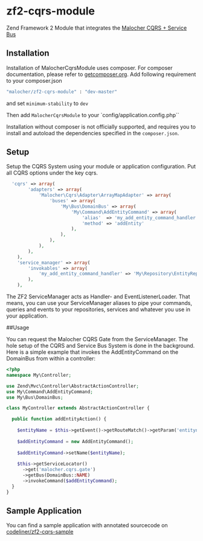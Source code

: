zf2-cqrs-module
===============

Zend Framework 2 Module that integrates the [Malocher CQRS + Service Bus](https://github.com/malocher/cqrs-esb)

## Installation

Installation of MalocherCqrsModule uses composer. For composer documentation, please refer to
[getcomposer.org](http://getcomposer.org/). Add following requirement to your composer.json


```sh
"malocher/zf2-cqrs-module" : "dev-master"
```

and set `minimum-stability` to `dev`

Then add `MalocherCqrsModule` to your `config/application.config.php``

Installation without composer is not officially supported, and requires you to install and autoload
the dependencies specified in the `composer.json`.

## Setup


Setup the CQRS System using your module or application configuration. Put all CQRS options under the key cqrs. 
```php
  'cqrs' => array(
        'adapters' => array(
            'Malocher\Cqrs\Adapter\ArrayMapAdapter' => array(
                'buses' => array(
                    'My\Bus\DomainBus' => array(
                        'My\Command\AddEntityCommand' => array(
                            'alias'  => 'my_add_entity_command_handler',
                            'method' => 'addEntity' 
                        ),
                    ),
                ),
            ),
        ),
    ),
    'service_manager' => array(
        'invokables' => array(
            'my_add_entity_command_handler' => 'My\Repository\EntityRepository',
        ),
    ),
```
The ZF2 ServiceManager acts as Handler- and EventListenerLoader. That means, you can use your ServiceManager aliases
to pipe your commands, queries and events to your repositories, services and whatever you use in your application.

##Usage

You can request the Malocher CQRS Gate from the ServiceManager. The hole setup of the CQRS and Service Bus System is done in the background.
Here is a simple example that invokes the AddEntityCommand on the DomainBus from within a controller:

```php
<?php
namespace My\Controller;

use Zend\Mvc\Controller\AbstractActionController;
use My\Command\AddEntityCommand;
use My\Bus\DomainBus;

class MyController extends AbstractActionController {

  public function addEntityAction() {
  
    $entityName = $this->getEvent()->getRouteMatch()->getParam('entityname');
    
    $addEntityCommand = new AddEntityCommand();
    
    $addEntityCommand->setName($entityName);
    
    $this->getServiceLocator()
      ->get('malocher.cqrs.gate')
      ->getBus(DomainBus::NAME)
      ->invokeCommand($addEntityCommand);
  }
}
```
Sample Application
-------------------
You can find a sample application with annotated sourcecode on [codeliner/zf2-cqrs-sample](https://github.com/codeliner/zf2-cqrs-sample)


